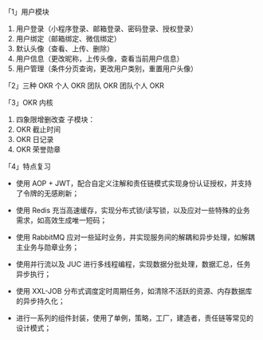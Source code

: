 「1」用户模块
1. 用户登录（小程序登录、邮箱登录、密码登录、授权登录）
2. 用户绑定（邮箱绑定、微信绑定）
3. 默认头像（查看、上传、删除）
4. 用户信息（更改昵称，上传头像，查看当前用户信息）
5. 用户管理（条件分页查询，更改用户类别，重置用户头像）


「2」三种 OKR
个人 OKR
团队 OKR
团队个人 OKR


「3」OKR 内核
1. 四象限增删改查
   子模块：
1. OKR 截止时间
2. OKR 日记录
3. OKR 荣誉勋章


「4」特点复习
- 使用 AOP + JWT，配合自定义注解和责任链模式实现身份认证授权，并支持了令牌的无感刷新；

- 使用 Redis 充当高速缓存，实现分布式锁/读写锁，以及应对一些特殊的业务需求，如高效生成唯一短码；

- 使用 RabbitMQ 应对一些延时业务，并实现服务间的解耦和异步处理，如解耦主业务与勋章业务；

- 使用并行流以及 JUC 进行多线程编程，实现数据分批处理，数据汇总，任务异步执行；

- 使用 XXL-JOB  分布式调度定时周期任务，如清除不活跃的资源、内存数据库的异步持久化；

- 进行一系列的组件封装，使用了单例，策略，工厂，建造者，责任链等常见的设计模式；